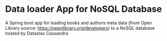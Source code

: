 # Data loader App for NoSQL Database

A Spring boot app for loading books and authors meta data (from Open Library source: https://openlibrary.org/developers) to a NoSQL database hosted by Datastax Cassandra
